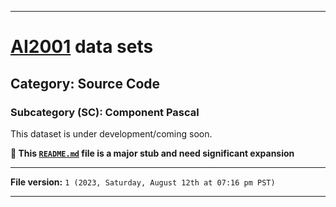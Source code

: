 
***

# [AI2001](https://github.com/seanpm2001/AI2001/) data sets

## Category: Source Code

### Subcategory (SC): Component Pascal

This dataset is under development/coming soon.

**🌱️ This [`README.md`](/README.md) file is a major stub and need significant expansion**

***

**File version:** `1 (2023, Saturday, August 12th at 07:16 pm PST)`

***
